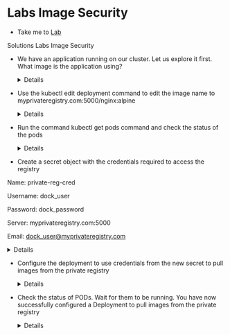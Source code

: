 # Labs Image Security
  - Take me to [Lab](https://kodekloud.com/courses/1378608/lectures/31704747)

Solutions Labs Image Security

- We have an application running on our cluster. Let us explore it first. What image is the application using?

  <details>

  ```
  Run

  $ kubectl describe deployments  web

  and check Image

  Answer: nginx:alpine
  ```

  </details>

- Use the kubectl edit deployment command to edit the image name to myprivateregistry.com:5000/nginx:alpine

  <details>

  ```
  $ kubectl edit deployment web
  ```

  </details>

- Run the command kubectl get pods command and check the status of the pods

  <details>

  ```
  $ kubectl get pods
  ```

  </details>

- Create a secret object with the credentials required to access the registry

Name: private-reg-cred

Username: dock_user

Password: dock_password

Server: myprivateregistry.com:5000

Email: dock_user@myprivateregistry.com


  <details>

  ```
  $ kubectl create secret docker-registry private-reg-cred --docker-username=dock_user --docker-password=dock_password --docker-server=myprivateregistry.com:5000 --docker-email=dock_user@myprivateregistry.com
  ```
  </details>



- Configure the deployment to use credentials from the new secret to pull images from the private registry

  <details>

  ```
  $ Edit deployment using kubectl edit deploy web command and add imagePullSecrets section. Use private-reg-cred
  ```

  </details>

- Check the status of PODs. Wait for them to be running. You have now successfully configured a Deployment to pull images from the private registry

  <details>

  ```
  $ kubectl get pods
  ```
  </details>
